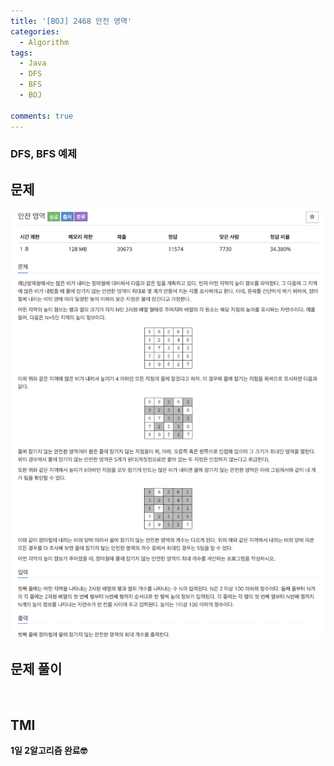 ```yaml
---
title: '[BOJ] 2468 안전 영역'
categories:
  - Algorithm
tags:
  - Java
  - DFS
  - BFS
  - BOJ

comments: true 
---
```

### DFS, BFS 예제

## 문제
 <a href="/assets/images/BOJ2468.png"><img src="/assets/images/BOJ2468.png"></a>
 <br/>

## 문제 풀이
<script src="https://gist.github.com/kyeahen/7b1d52b97b78cf3ce24073bab30b3bde.js"></script>
<br/>

## TMI

**1일 2알고리즘 완료🤓**


